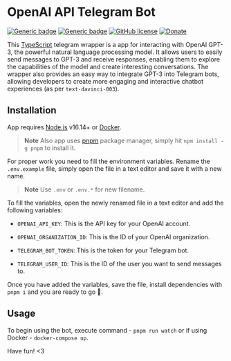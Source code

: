 OpenAI API Telegram Bot
==================

[![Generic badge](https://img.shields.io/badge/node-16.14.0-blue.svg)](https://nodejs.org) [![Generic badge](https://img.shields.io/badge/pnpm-7.15.0-green.svg)](https://pnpm.io/) [![GitHub license](https://img.shields.io/badge/license-MIT-blue.svg)](https://github.com/zzz1ck/openai-api-telegram-bot/blob/main/LICENSE) [![Donate](https://img.shields.io/badge/Donate-Crypto-green.svg)](https://web3.bio/zz1ck.near)

This [TypeScript](https://www.typescriptlang.org/) telegram wrapper is a app for interacting with OpenAI GPT-3, the powerful natural language processing model. It allows users to easily send messages to GPT-3 and receive responses, enabling them to explore the capabilities of the model and create interesting conversations. The wrapper also provides an easy way to integrate GPT-3 into Telegram bots, allowing developers to create more engaging and interactive chatbot experiences (as per `text-davinci-003`).

## Installation

App requires [Node.js](https://nodejs.org/) v16.14+ or [Docker](https://www.docker.com/).
> **Note**
> Also app uses [pnpm](https://pnpm.io/) package manager, simply hit `npm install -g pnpm` to install it.

For proper work you need to fill the environment variables. Rename the `.env.example` file, simply open the file in a text editor and save it with a new name.
> **Note**
> Use `.env` or `.env.*` for new filename.

To fill the variables, open the newly renamed file in a text editor and add the following variables:

* `OPENAI_API_KEY`: This is the API key for your OpenAI account.

* `OPENAI_ORGANIZATION_ID`: This is the ID of your OpenAI organization.

* `TELEGRAM_BOT_TOKEN`: This is the token for your Telegram bot.

* `TELEGRAM_USER_ID`: This is the ID of the user you want to send messages to.

Once you have added the variables, save the file, install dependencies with `pnpm i` and you are ready to go 🥳.

## Usage

To begin using the bot, execute command - `pnpm run watch` or if using Docker - `docker-compose up`.

Have fun! <3
